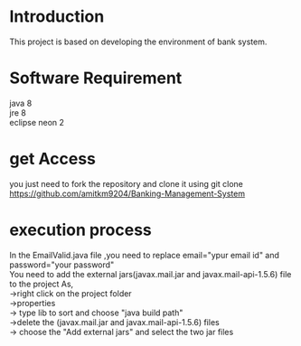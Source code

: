 # Introduction
  This project is based on developing the environment of bank system.
  
# Software Requirement
  java 8<br />
  jre 8<br />
  eclipse neon 2
  
# get Access
  you just need to fork the repository and clone it using git clone https://github.com/amitkm9204/Banking-Management-System
  
# execution process
  In the EmailValid.java file ,you need to replace email="ypur email id" and password="your password"<br />
  You need to add the external jars(javax.mail.jar and javax.mail-api-1.5.6) file to the project As,<br />
        ->right click on the project folder<br />
        ->properties<br />
        -> type lib to sort and choose "java build path"<br />
        ->delete the (javax.mail.jar and javax.mail-api-1.5.6) files<br />
        -> choose the "Add external jars" and select the two jar files
